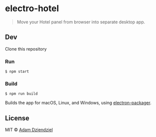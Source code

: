 # electro-hotel

> Move your Hotel panel from browser into separate desktop app. 


## Dev

Clone this repository

### Run

```
$ npm start
```

### Build

```
$ npm run build
```

Builds the app for macOS, Linux, and Windows, using [electron-packager](https://github.com/electron-userland/electron-packager).


## License

MIT © [Adam Dziendziel](http://fadehelix.github.io)
